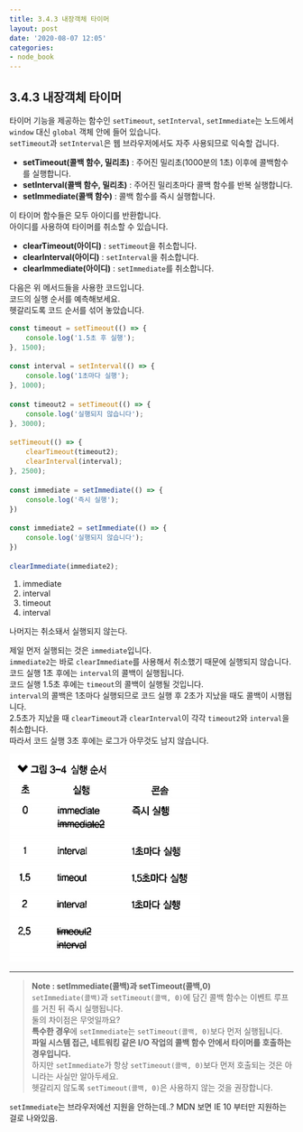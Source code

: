 ```yaml
---
title: 3.4.3 내장객체 타이머
layout: post
date: '2020-08-07 12:05'
categories:
- node_book
---
```


## 3.4.3 내장객체 타이머

타이머 기능을 제공하는 함수인 `setTimeout`, `setInterval`, `setImmediate`는 노드에서 `window` 대신 `global` 객체 안에 들어 있습니다.  
`setTimeout`과 `setInterval`은 웹 브라우저에서도 자주 사용되므로 익숙할 겁니다.

* **setTimeout(콜백 함수, 밀리초)** : 주어진 밀리초(1000분의 1초) 이후에 콜백함수를 실행합니다.
* **setInterval(콜백 함수, 밀리초)** : 주어진 밀리초마다 콜백 함수를 반복 실행합니다.
* **setImmediate(콜백 함수)** : 콜백 함수를 즉시 실행합니다.

이 타이머 함수들은 모두 아이디를 반환합니다.  
아이디를 사용하여 타이머를 취소할 수 있습니다. 

* **clearTimeout(아이디)** : `setTimeout`을 취소합니다.
* **clearInterval(아이디)** : `setInterval`을 취소합니다.
* **clearImmediate(아이디)** : `setImmediate`를 취소합니다.

다음은 위 메서드들을 사용한 코드입니다.  
코드의 실행 순서를 예측해보세요.  
헷갈리도록 코드 순서를 섞어 놓았습니다.

```javascript
const timeout = setTimeout(() => {
    console.log('1.5초 후 실행');
}, 1500);

const interval = setInterval(() => {
    console.log('1초마다 실행');
}, 1000);

const timeout2 = setTimeout(() => {
    console.log('실행되지 않습니다');
}, 3000);

setTimeout(() => {
    clearTimeout(timeout2);
    clearInterval(interval);
}, 2500);

const immediate = setImmediate(() => {
    console.log('즉시 실행');
})

const immediate2 = setImmediate(() => {
    console.log('실행되지 않습니다');
})

clearImmediate(immediate2);
```

1. immediate
2. interval
3. timeout
4. interval

나머지는 취소돼서 실행되지 않는다.  

제일 먼저 실행되는 것은 `immediate`입니다.  
`immediate2`는 바로 `clearImmediate`를 사용해서 취소했기 때문에 실행되지 않습니다.  
코드 실행 1초 후에는 `interval`의 콜백이 실행됩니다.  
코드 실행 1.5초 후에는 `timeout`의 콜백이 실행될 것입니다.  
`interval`의 콜백은 1초마다 실행되므로 코드 실행 후 2초가 지났을 때도 콜백이 시행됩니다.  
2.5초가 지났을 때 `clearTimeout`과 `clearInterval`이 각각 `timeout2`와 `interval`을 취소합니다.  
따라서 코드 실행 3초 후에는 로그가 아무것도 남지 않습니다.

![](/static/img/nodebook/image38.jpg)

---

>**Note : setImmediate(콜백)과 setTimeout(콜백,0)**  
>`setImmediate(콜백)`과 `setTimeout(콜백, 0)`에 담긴 콜백 함수는 이벤트 루프를 거친 뒤 즉시 실행됩니다.  
>둘의 차이점은 무엇일까요?  
>**특수한 경우**에 `setImmediate`는 `setTimeout(콜백, 0)`보다 먼저 실행됩니다.  
>**파일 시스템 접근, 네트워킹 같은 I/O 작업의 콜백 함수 안에서 타이머를 호출하는 경우입니다.**  
>하지만 `setImmediate`가 항상 `setTimeout(콜백, 0)`보다 먼저 호출되는 것은 아니라는 사실만 알아두세요.  
>헷갈리지 않도록 `setTimeout(콜백, 0)`은 사용하지 않는 것을 권장합니다.

`setImmediate`는 브라우저에선 지원을 안하는데..? MDN 보면 IE 10 부터만 지원하는 걸로 나와있음.

